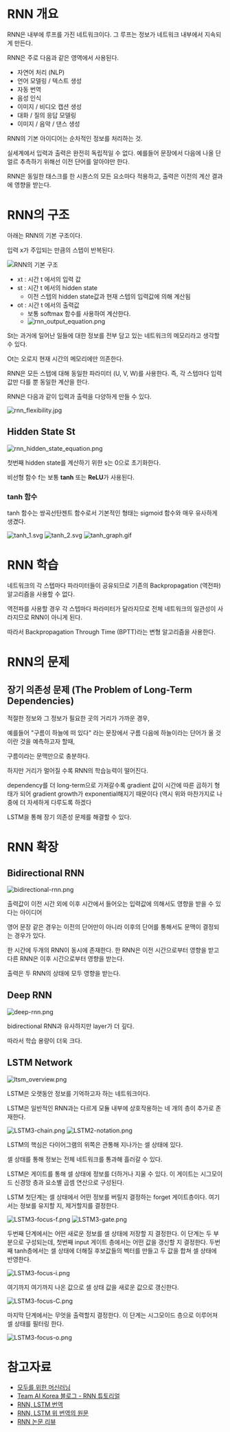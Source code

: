 # RNN 개요

RNN은 내부에 루프를 가진 네트워크이다.
그 루프는 정보가 네트워크 내부에서 지속되게 만든다.

RNN은 주로 다음과 같은 영역에서 사용된다.

- 자연어 처리 (NLP)
- 언어 모델링 / 텍스트 생성
- 자동 번역
- 음성 인식
- 이미지 / 비디오 캡션 생성
- 대화 / 질의 응답 모델링
- 이미지 / 음악 / 댄스 생성

RNN의 기본 아이디어는 순차적인 정보를 처리하는 것.

실세계에서 입력과 출력은 완전히 독립적일 수 없다. 예를들어 문장에서 다음에 나올 단얼르 추측하기 위해선 이전 단어를 알아야만 한다.

RNN은 동일한 태스크를 한 시퀀스의 모든 요소마다 적용하고, 출력은 이전의 계산 결과에 영향을 받는다.

# RNN의 구조

아래는 RNN의 기본 구조이다.

입력 x가 주입되는 만큼의 스텝이 반복된다.

![RNN의 기본 구조](image/rnn.jpg)

- xt : 시간 t 에서의 입력 값 
- st : 시간 t 에서의 hidden state
    - 이전 스텝의 hidden state값과 현재 스텝의 입력값에 의해 계산됨
- ot : 시간 t 에서의 출력값
    - 보통 softmax 함수를 사용하여 계산한다.
    - ![rnn_output_equation.png](image/rnn_output_equation.png)


St는 과거에 일어난 일들에 대한 정보를 전부 담고 있는 네트워크의 메모리라고 생각할 수 있다.

Ot는 오로지 현재 시간의 메모리에만 의존한다.

RNN은 모든 스텝에 대해 동일한 파라미터 (U, V, W)를 사용한다. 즉, 각 스텝마다 입력값만 다를 뿐 동일한 계산을 한다.

RNN은 다음과 같이 입력과 출력을 다양하게 만들 수 있다.

![rnn_flexibility.jpg](image/RNN_flexibility.jpg)

## Hidden State **St**

![rnn_hidden_state_equation.png](image/rnn_hidden_state_equation.png)

첫번째 hidden state를 계산하기 위한 s는 0으로 초기화한다.

비선형 함수 f는 보통 **tanh** 또는 **ReLU**가 사용된다.

### tanh 함수

tanh 함수는 쌍곡선탄젠트 함수로서 기본적인 형태는 sigmoid 함수와 매우 유사하게 생겼다.

![tanh_1.svg](image/tanh_1.svg)
![tanh_2.svg](image/tanh_2.svg)
![tanh_graph.gif](image/tanh_graph.gif)

# RNN 학습

네트워크의 각 스텝마다 파라미터들이 공유되므로 기존의 Backpropagation (역전파) 알고리즘을 사용할 수 없다.

역전파를 사용할 경우 각 스텝마다 파라미터가 달라지므로 전체 네트워크의 일관성이 사라지므로 RNN이 아니게 된다.

따라서 Backpropagation Through Time (BPTT)라는 변형 알고리즘을 사용한다.

# RNN의 문제

## 장기 의존성 문제 (The Problem of Long-Term Dependencies)

적절한 정보와 그 정보가 필요한 곳의 거리가 가까운 경우, 

예를들어 "구름이 하늘에 떠 있다" 라는 문장에서 구름 다음에 하늘이라는 단어가 올 것이란 것을 예측하고자 할때, 

구름이라는 문맥만으로 충분하다.

하지만 거리가 멀어질 수록 RNN의 학습능력이 떨어진다.

dependency를 더 long-term으로 가져갈수록 gradient 값이 시간에 따른 곱하기 형태가 되어 gradient growth가 exponential해지기 때문이다 (역시 위와 마찬가지로 나중에 더 자세하게 다루도록 하겠다

LSTM을 통해 장기 의존성 문제를 해결할 수 있다.

# RNN 확장

## Bidirectional RNN

![bidirectional-rnn.png](image/bidirectional-rnn.png)

출력값이 이전 시간 외에 이후 시간에서 들어오는 입력값에 의해서도 영향을 받을 수 있다는 아이디어

영어 문장 같은 경우는 이전의 단어만이 아니라 이후의 단어를 통해서도 문맥이 결정되는 경우가 있다.

한 시간에 두개의 RNN이 동시에 존재한다.
한 RNN은 이전 시간으로부터 영향을 받고 다른 RNN은 이후 시간으로부터 영향을 받는다.

출력은 두 RNN의 상태에 모두 영향을 받는다.

## Deep RNN

![deep-rnn.png](image/deep-rnn.png)

bidirectional RNN과 유사하지만 layer가 더 깊다.

따라서 학습 용량이 더욱 크다.

## LSTM Network

![ltsm_overview.png](image/ltsm_overview.png)

LSTM은 오랫동안 정보를 기억하고자 하는 네트워크이다. 

LSTM은 일반적인 RNN과는 다르게 모듈 내부에 상호작용하는 네 개의 층이 추가로 존재한다.

![LSTM3-chain.png](image/LSTM3-chain.png)
![LSTM2-notation.png](image/LSTM2-notation.png)


LSTM의 핵심은 다이어그램의 위쪽은 관통해 지나가는 셀 상태에 있다.

셀 상태를 통해 정보는 전체 네트워크를 통과해 흘러갈 수 있다.

LSTM은 게이트를 통해 셀 상태에 정보를 더하거나 지울 수 있다. 이 게이트는 시그모이드 신경망 층과 요소별 곱셈 연산으로 구성된다.

LSTM 첫단계는 셀 상태에서 어떤 정보를 버릴지 결정하는 forget 게이트층이다. 
여기서는 정보를 유지할 지, 제거할지를 결정한다.

![LSTM3-focus-f.png](image/LSTM3-focus-f.png)
![LSTM3-gate.png](image/LSTM3-gate.png)

두번째 단계에서는 어떤 새로운 정보를 셀 상태에 저장할 지 결정한다. 이 단계는 두 부분으로 구성되는데, 
첫번째 input 게이트 층에서는 어떤 값을 갱신할 지 결정한다. 두번째 tanh층에서는 셀 상태에 더해질 후보값들의 벡터를 만들고 두 값을 합쳐 셀 상태에 반영한다.

![LSTM3-focus-i.png](image/LSTM3-focus-i.png)

여기까지 여기까지 나온 값으로 셀 상태 값을 새로운 값으로 갱신한다.

![LSTM3-focus-C.png](image/LSTM3-focus-C.png)

마지막 단계에서는 무엇을 출력할지 결정한다.
이 단계는 시그모이드 층으로 이루어져 셀 상태를 필터링 한다.

![LSTM3-focus-o.png](image/LSTM3-focus-o.png)

# 참고자료

- [모두를 위한 머신러닝](https://hunkim.github.io/ml/)
- [Team AI Korea 블로그 -  RNN 튜토리얼](https://aikorea.org/blog/rnn-tutorial-1/)
- [RNN, LSTM 번역](http://whydsp.org/280)
- [RNN, LSTM 위 번역의 원문](http://colah.github.io/posts/2015-08-Understanding-LSTMs/)
- [RNN 논문 리뷰](http://sanghyukchun.github.io/89/)
